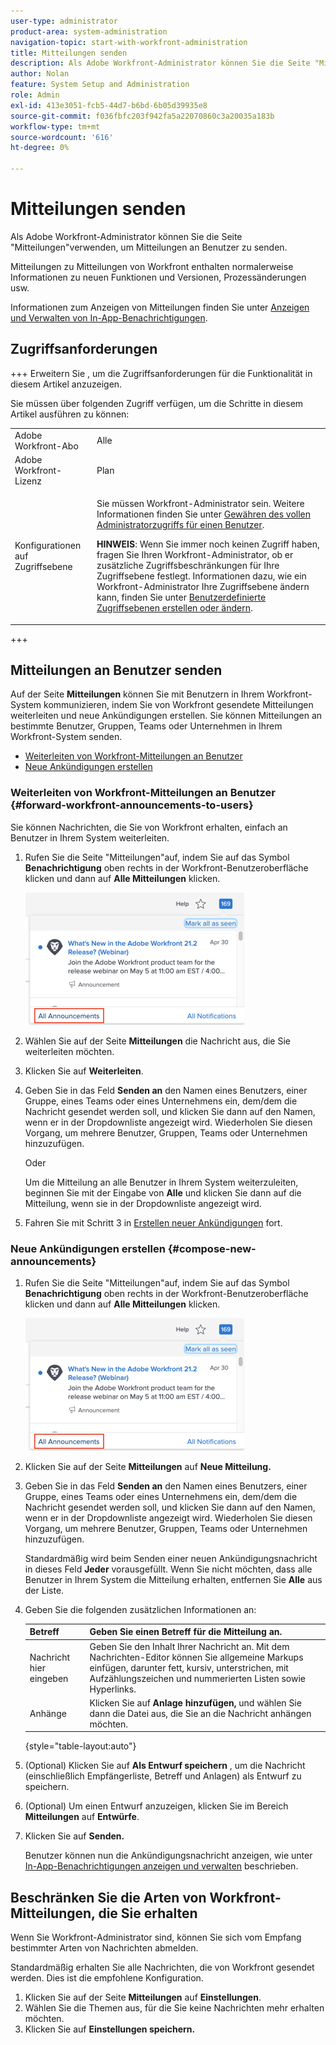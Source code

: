 ```yaml
---
user-type: administrator
product-area: system-administration
navigation-topic: start-with-workfront-administration
title: Mitteilungen senden
description: Als Adobe Workfront-Administrator können Sie die Seite "Mitteilungen"verwenden, um Mitteilungen an Benutzer zu senden.
author: Nolan
feature: System Setup and Administration
role: Admin
exl-id: 413e3051-fcb5-44d7-b6bd-6b05d39935e8
source-git-commit: f036fbfc203f942fa5a22070860c3a20035a183b
workflow-type: tm+mt
source-wordcount: '616'
ht-degree: 0%

---
```


# Mitteilungen senden

Als Adobe Workfront-Administrator können Sie die Seite &quot;Mitteilungen&quot;verwenden, um Mitteilungen an Benutzer zu senden.

Mitteilungen zu Mitteilungen von Workfront enthalten normalerweise Informationen zu neuen Funktionen und Versionen, Prozessänderungen usw.

Informationen zum Anzeigen von Mitteilungen finden Sie unter [Anzeigen und Verwalten von In-App-Benachrichtigungen](../../workfront-basics/using-notifications/view-and-manage-in-app-notifications.md).

## Zugriffsanforderungen

+++ Erweitern Sie , um die Zugriffsanforderungen für die Funktionalität in diesem Artikel anzuzeigen.

Sie müssen über folgenden Zugriff verfügen, um die Schritte in diesem Artikel ausführen zu können:

<table style="table-layout:auto"> 
 <col> 
 <col> 
 <tbody> 
  <tr> 
   <td role="rowheader">Adobe Workfront-Abo</td> 
   <td>Alle</td> 
  </tr> 
  <tr> 
   <td role="rowheader">Adobe Workfront-Lizenz</td> 
   <td>Plan</td> 
  </tr> 
  <tr> 
   <td role="rowheader">Konfigurationen auf Zugriffsebene</td> 
   <td> <p>Sie müssen Workfront-Administrator sein. Weitere Informationen finden Sie unter <a href="../../administration-and-setup/add-users/configure-and-grant-access/grant-a-user-full-administrative-access.md" class="MCXref xref">Gewähren des vollen Administratorzugriffs für einen Benutzer</a>.</p> <p><b>HINWEIS</b>: Wenn Sie immer noch keinen Zugriff haben, fragen Sie Ihren Workfront-Administrator, ob er zusätzliche Zugriffsbeschränkungen für Ihre Zugriffsebene festlegt. Informationen dazu, wie ein Workfront-Administrator Ihre Zugriffsebene ändern kann, finden Sie unter <a href="../../administration-and-setup/add-users/configure-and-grant-access/create-modify-access-levels.md" class="MCXref xref">Benutzerdefinierte Zugriffsebenen erstellen oder ändern</a>.</p> </td> 
  </tr> 
 </tbody> 
</table>

+++

## Mitteilungen an Benutzer senden

Auf der Seite **Mitteilungen** können Sie mit Benutzern in Ihrem Workfront-System kommunizieren, indem Sie von Workfront gesendete Mitteilungen weiterleiten und neue Ankündigungen erstellen. Sie können Mitteilungen an bestimmte Benutzer, Gruppen, Teams oder Unternehmen in Ihrem Workfront-System senden.

* [Weiterleiten von Workfront-Mitteilungen an Benutzer](#forward-workfront-announcements-to-users)
* [Neue Ankündigungen erstellen](#compose-new-announcements)

### Weiterleiten von Workfront-Mitteilungen an Benutzer {#forward-workfront-announcements-to-users}

Sie können Nachrichten, die Sie von Workfront erhalten, einfach an Benutzer in Ihrem System weiterleiten.

1. Rufen Sie die Seite &quot;Mitteilungen&quot;auf, indem Sie auf das Symbol **Benachrichtigung** oben rechts in der Workfront-Benutzeroberfläche klicken und dann auf **Alle Mitteilungen** klicken.

   ![](assets/announcement-access-350x212.png)

1. Wählen Sie auf der Seite **Mitteilungen** die Nachricht aus, die Sie weiterleiten möchten.
1. Klicken Sie auf **Weiterleiten**.
1. Geben Sie in das Feld **Senden an** den Namen eines Benutzers, einer Gruppe, eines Teams oder eines Unternehmens ein, dem/dem die Nachricht gesendet werden soll, und klicken Sie dann auf den Namen, wenn er in der Dropdownliste angezeigt wird. Wiederholen Sie diesen Vorgang, um mehrere Benutzer, Gruppen, Teams oder Unternehmen hinzuzufügen.

   Oder

   Um die Mitteilung an alle Benutzer in Ihrem System weiterzuleiten, beginnen Sie mit der Eingabe von **Alle** und klicken Sie dann auf die Mitteilung, wenn sie in der Dropdownliste angezeigt wird.

1. Fahren Sie mit Schritt 3 in [Erstellen neuer Ankündigungen](#compose-new-announcements) fort.

### Neue Ankündigungen erstellen {#compose-new-announcements}

1. Rufen Sie die Seite &quot;Mitteilungen&quot;auf, indem Sie auf das Symbol **Benachrichtigung** oben rechts in der Workfront-Benutzeroberfläche klicken und dann auf **Alle Mitteilungen** klicken.

   ![](assets/announcement-access-350x212.png)

1. Klicken Sie auf der Seite **Mitteilungen** auf **Neue Mitteilung.**

1. Geben Sie in das Feld **Senden an** den Namen eines Benutzers, einer Gruppe, eines Teams oder eines Unternehmens ein, dem/dem die Nachricht gesendet werden soll, und klicken Sie dann auf den Namen, wenn er in der Dropdownliste angezeigt wird. Wiederholen Sie diesen Vorgang, um mehrere Benutzer, Gruppen, Teams oder Unternehmen hinzuzufügen.

   Standardmäßig wird beim Senden einer neuen Ankündigungsnachricht in dieses Feld **Jeder** vorausgefüllt. Wenn Sie nicht möchten, dass alle Benutzer in Ihrem System die Mitteilung erhalten, entfernen Sie **Alle** aus der Liste.

1. Geben Sie die folgenden zusätzlichen Informationen an:

   | Betreff | Geben Sie einen Betreff für die Mitteilung an. |
   |---|---|
   | Nachricht hier eingeben | Geben Sie den Inhalt Ihrer Nachricht an. Mit dem Nachrichten-Editor können Sie allgemeine Markups einfügen, darunter fett, kursiv, unterstrichen, mit Aufzählungszeichen und nummerierten Listen sowie Hyperlinks. |
   | Anhänge | Klicken Sie auf **Anlage hinzufügen,** und wählen Sie dann die Datei aus, die Sie an die Nachricht anhängen möchten. |

   {style="table-layout:auto"}

1. (Optional) Klicken Sie auf **Als Entwurf speichern** , um die Nachricht (einschließlich Empfängerliste, Betreff und Anlagen) als Entwurf zu speichern.

1. (Optional) Um einen Entwurf anzuzeigen, klicken Sie im Bereich **Mitteilungen** auf **Entwürfe**.

1. Klicken Sie auf **Senden.**

   Benutzer können nun die Ankündigungsnachricht anzeigen, wie unter [In-App-Benachrichtigungen anzeigen und verwalten](../../workfront-basics/using-notifications/view-and-manage-in-app-notifications.md) beschrieben.

## Beschränken Sie die Arten von Workfront-Mitteilungen, die Sie erhalten

Wenn Sie Workfront-Administrator sind, können Sie sich vom Empfang bestimmter Arten von Nachrichten abmelden.

Standardmäßig erhalten Sie alle Nachrichten, die von Workfront gesendet werden. Dies ist die empfohlene Konfiguration.

1. Klicken Sie auf der Seite **Mitteilungen** auf **Einstellungen**.
1. Wählen Sie die Themen aus, für die Sie keine Nachrichten mehr erhalten möchten.
1. Klicken Sie auf **Einstellungen speichern.**
